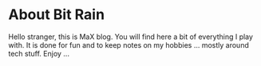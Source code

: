 # About Bit Rain

Hello stranger, this is MaX blog.
You will find here a bit of everything I play with.
It is done for fun and to keep notes on my hobbies ... mostly around tech stuff.
Enjoy ...